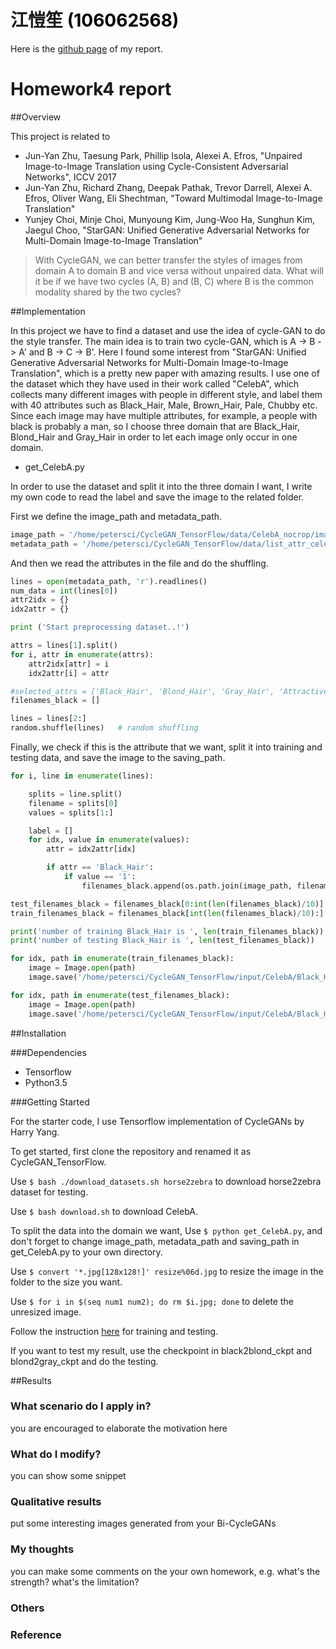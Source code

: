# 江愷笙 <span style="color:black">(106062568)</span>

Here is the [github page]() of my report.

# Homework4 report

##Overview

This project is related to
* Jun-Yan Zhu, Taesung Park, Phillip Isola, Alexei A. Efros, "Unpaired Image-to-Image Translation using Cycle-Consistent Adversarial Networks", ICCV 2017
* Jun-Yan Zhu, Richard Zhang, Deepak Pathak, Trevor Darrell, Alexei A. Efros, Oliver Wang, Eli Shechtman, "Toward Multimodal Image-to-Image Translation"
* Yunjey Choi, Minje Choi, Munyoung Kim, Jung-Woo Ha, Sunghun Kim, Jaegul Choo, "StarGAN: Unified Generative Adversarial Networks for Multi-Domain Image-to-Image Translation"

>With CycleGAN, we can better transfer the styles of images from domain A to domain B and vice versa without unpaired data. What will it be if we have two cycles (A, B) and (B, C) where B is the common modality shared by the two cycles?

##Implementation

In this project we have to find a dataset and use the idea of cycle-GAN to do the style transfer. The main idea is to train two cycle-GAN, which is A -> B -> A' and B -> C -> B'. Here I found some interest from "StarGAN: Unified Generative Adversarial Networks for Multi-Domain Image-to-Image Translation", which is a pretty new paper with amazing results. I use one of the dataset which they have used in their work called "CelebA", which collects many different images with people in different style, and label them with 40 attributes such as Black_Hair, Male, Brown_Hair, Pale, Chubby etc. Since each image may have multiple attributes, for example, a people with black is probably a man, so I choose three domain that are Black_Hair, Blond_Hair and Gray_Hair in order to let each image only occur in one domain.

* get_CelebA.py

In order to use the dataset and split it into the three domain I want, I write my own code to read the label and save the image to the related folder.

First we define the image_path and metadata_path.

```python
image_path = '/home/petersci/CycleGAN_TensorFlow/data/CelebA_nocrop/images'
metadata_path = '/home/petersci/CycleGAN_TensorFlow/data/list_attr_celeba.txt'
```
And then we read the attributes in the file and do the shuffling.

```python
lines = open(metadata_path, 'r').readlines()
num_data = int(lines[0])
attr2idx = {}
idx2attr = {}

print ('Start preprocessing dataset..!')

attrs = lines[1].split()
for i, attr in enumerate(attrs):
    attr2idx[attr] = i
    idx2attr[i] = attr

#selected_attrs = ['Black_Hair', 'Blond_Hair', 'Gray_Hair', 'Attractive', 'Bags_Under_Eyes', 'Chubby']
filenames_black = []

lines = lines[2:]
random.shuffle(lines)   # random shuffling
```
Finally, we check if this is the attribute that we want, split it into training and testing data, and save the image to the saving_path.

```python
for i, line in enumerate(lines):

    splits = line.split()
    filename = splits[0]
    values = splits[1:]

    label = []
    for idx, value in enumerate(values):
        attr = idx2attr[idx]

        if attr == 'Black_Hair':
            if value == '1':
                filenames_black.append(os.path.join(image_path, filename))

test_filenames_black = filenames_black[0:int(len(filenames_black)/10)]
train_filenames_black = filenames_black[int(len(filenames_black)/10):]

print('number of training Black_Hair is ', len(train_filenames_black))
print('number of testing Black_Hair is ', len(test_filenames_black))

for idx, path in enumerate(train_filenames_black):
    image = Image.open(path)
    image.save('/home/petersci/CycleGAN_TensorFlow/input/CelebA/Black_Hair/'+str(idx)+'.jpg')

for idx, path in enumerate(test_filenames_black):
    image = Image.open(path)
    image.save('/home/petersci/CycleGAN_TensorFlow/input/CelebA/Black_Hair_test/'+str(idx)+'.jpg')
```

##Installation

###Dependencies

* Tensorflow
* Python3.5

###Getting Started

For the starter code, I use Tensorflow implementation of CycleGANs by Harry Yang.

To get started, first clone the repository and renamed it as CycleGAN_TensorFlow.

Use `$ bash ./download_datasets.sh horse2zebra` to download horse2zebra dataset for testing.

Use `$ bash download.sh` to download CelebA.

To split the data into the domain we want, Use `$ python get_CelebA.py`, and don't forget to change image_path, metadata_path and saving_path in get_CelebA.py to your own directory.

Use `$ convert '*.jpg[128x128!]' resize%06d.jpg` to resize the image in the folder to the size you want.

Use `$ for i in $(seq num1 num2); do rm $i.jpg; done` to delete the unresized image.

Follow the instruction [here](https://github.com/leehomyc/cyclegan-1) for training and testing.

If you want to test my result, use the checkpoint in black2blond_ckpt and blond2gray_ckpt and do the testing.

##Results

### What scenario do I apply in?
you are encouraged to elaborate the motivation here

### What do I modify? 
you can show some snippet

### Qualitative results
put some interesting images generated from your Bi-CycleGANs

### My thoughts 
you can make some comments on the your own homework, e.g. what's the strength? what's the limitation?

### Others

### Reference
